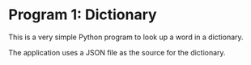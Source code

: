 # Program 1: Dictionary

This is a very simple Python program to look up a word in a dictionary.

The application uses a JSON file as the source for the dictionary.
